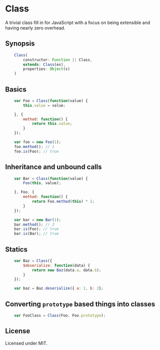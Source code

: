 Class
=====

A trivial class fill in for JavaScript with a focus on being extensible and 
having nearly zero overhead.

## Synopsis

```javascript
    Class(
        constructor: Function || Class,
        extends: Class(es),
        properties: Object(s)
    )
```

## Basics

```javascript
    var Foo = Class(function(value) {
        this.value = value;

    }, {
        method: function() {
            return this.value;
        }
    });

    var foo = new Foo(1);
    foo.method(); // 1
    foo.is(Foo); // true
```

## Inheritance and unbound calls

```javascript
    var Bar = Class(function(value) {
        Foo(this, value);

    }, Foo, {
        method: function() {
            return Foo.method(this) * 2;
        }
    });

    var bar = new Bar(1);
    bar.method(); // 2
    bar.is(Foo); // true
    bar.is(Bar); // true
```

## Statics

```javascript
    var Baz = Class({
        $deserialize: function(data) {
            return new Baz(data.a, data.b);
        }
    });

    var baz = Baz.deserialize({ a: 1, b: 2};
```

## Converting `prototype` based things into classes

```javascript
    var FooClass = Class(Foo, Foo.prototype);
```

## License

Licensed under MIT.

